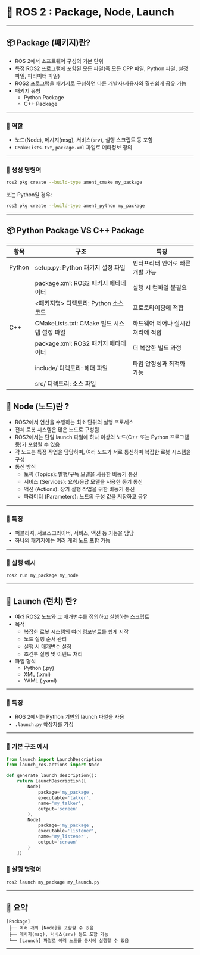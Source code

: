 
# 🧮 ROS 2 : Package, Node, Launch 


---

## 📦  Package (패키지)란?

- ROS 2에서 소프트웨어 구성의 기본 단위
- 특정 ROS2 프로그램에 포함된 모든 파일(즉 모든 CPP 파일, Python 파일, 설정 파일, 파라미터 파일)
- ROS2 프로그램을 패키지로 구성하면 다른 개발자/사용자와 훨씬쉽게 공유 가능
- 패키지 유형
  - Python Package
  - C++ Package

---

### 🔹 역할

- 노드(Node), 메시지(msg), 서비스(srv), 실행 스크립트 등 포함
- `CMakeLists.txt`, `package.xml` 파일로 메타정보 정의

---

### 🔹 생성 명령어

```bash
ros2 pkg create --build-type ament_cmake my_package
```
또는 Python일 경우:
```bash
ros2 pkg create --build-type ament_python my_package
```

---

## 📦 Python Package VS C++ Package

|항목| 구조| 특징|
|------|------|------|
|Python| setup.py: Python 패키지 설정 파일|인터프리터 언어로 빠른 개발 가능|
|   |package.xml: ROS2 패키지 메타데이터 |    실행 시 컴파일 불필요|
|   |<패키지명> 디렉토리: Python 소스 코드| 프로토타이핑에 적합|
|C++|CMakeLists.txt: CMake 빌드 시스템 설정 파일|하드웨어 제어나 실시간 처리에 적합|
|   | package.xml: ROS2 패키지 메타데이터|더 복잡한 빌드 과정|
|   |include/ 디렉토리: 헤더 파일| 타입 안정성과 최적화 가능|
|   | src/ 디렉토리: 소스 파일|    |



## 🧩  Node (노드)란 ?

- ROS2에서 연산을 수행하는 최소 단위의 실행 프로세스
- 전체 로봇 시스템은 많은 노드로 구성됨
- ROS2에서는 단일 launch 파일에 하나 이상의 노드(C++ 또는 Python 프로그램 등)가 포함될 수 있음
- 각 노드는 특정 작업을 담당하며, 여러 노드가 서로 통신하며 복잡한 로봇 시스템을 구성
- 통신 방식
  - 토픽 (Topics): 발행/구독 모델을 사용한 비동기 통신
  - 서비스 (Services): 요청/응답 모델을 사용한 동기 통신
  - 액션 (Actions): 장기 실행 작업을 위한 비동기 통신
  - 파라미터 (Parameters): 노드의 구성 값을 저장하고 공유

---

### 🔹 특징

- 퍼블리셔, 서브스크라이버, 서비스, 액션 등 기능을 담당
- 하나의 패키지에는 여러 개의 노드 포함 가능

---

### 🔹 실행 예시
```bash
ros2 run my_package my_node
```

---

## 🚀  Launch (런치) 란?

- 여러 ROS2 노드와 그 매개변수를 정의하고 실행하는 스크립트
- 목적
  - 복잡한 로봇 시스템의 여러 컴포넌트를 쉽게 시작
  - 노드 실행 순서 관리
  - 실행 시 매개변수 설정
  - 조건부 실행 및 이벤트 처리
- 파일 형식
  - Python (.py)
  - XML (.xml)
  - YAML (.yaml)

---

### 🔹 특징

- ROS 2에서는 Python 기반의 launch 파일을 사용
- `.launch.py` 확장자를 가짐

---

### 🔹 기본 구조 예시

```python
from launch import LaunchDescription
from launch_ros.actions import Node

def generate_launch_description():
    return LaunchDescription([
        Node(
            package='my_package',
            executable='talker',
            name='my_talker',
            output='screen'
        ),
        Node(
            package='my_package',
            executable='listener',
            name='my_listener',
            output='screen'
        )
    ])
```

### 🔹 실행 명령어
```bash
ros2 launch my_package my_launch.py
```

---

## 🔄  요약

```text
[Package]
 ├── 여러 개의 [Node]를 포함할 수 있음
 ├── 메시지(msg), 서비스(srv) 등도 포함 가능
 └── [Launch] 파일로 여러 노드를 동시에 실행할 수 있음
```

---


